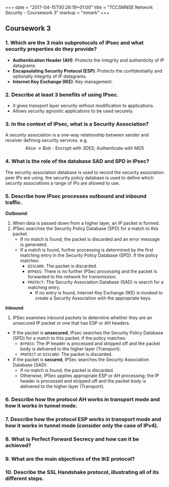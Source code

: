 +++
date = "2017-04-15T00:26:19+01:00"
title = "7CCSMNSE Network Security - Coursework 3"
markup = "mmark"
+++

## Coursework 3

### 1. Which are the 3 main subprotocols of IPsec and what security properties do they provide?

* **Authentication Header (AH)**: Protects the integrity and authenticity of IP datagrams.
* **Encapsulating Security Protocol (ESP)**: Protects the confidentiality and optionally integrity of IP datagrams.
* **Internet Key Exchange (IKE)**: Key management.

### 2. Describe at least 3 benefits of using IPsec.

* It gives transport layer security without modification to applications.
* Allows security agnostic applications to be used securely.

### 3. In the context of IPsec, what is a Security Association?

A security association is a one-way relationship between sender and receiver defining security services. e.g. $$\text{Alice} \rightarrow \text{Bob}: \text{Encrypt with 3DES; Authenticate with MD5}$$

### 4. What is the role of the database SAD and SPD in IPsec?

The security association database is used to record the security association peer IPs are using. the security policy database is used to define which security associations a range of IPs are allowed to use.


### 5. Describe how IPsec processes outbound and inbound traffic.

**Outbound**:

1. When data is passed down from a higher layer, an IP packet is formed.
2. IPSec searches the Security Policy Database (SPD) for a match to this packet.
    * If no match is found, the packet is discarded and an error message is generated.
    * If a match is found, further processing is determined by the first matching entry in the Security Policy Database (SPD). If the policy matches:
        * `DISCARD`: The packet is discarded.
        * `BYPASS`: There is no further  IPSec processing and the packet is forwarded to the network for transmission.
        * `PROTECT`: The Security Association Database (SAD) is search for a matching entry.
            * If no entry is found, Internet Key Exchange (IKE) is invoked to create a Security Association with the appropriate keys.

**Inbound**:

1. IPSec examines inbound packets to determine whether they are an unsecured IP packet or one that has ESP or AH headers.
  * If the packet is **unsecured**, IPsec searches the Security Policy Database (SPD) for a match to this packet. If the policy matches:
      * `BYPASS`: The IP header is processed and stripped off and the packet body is delivered to the higher layer (Transport).
      * `PROTECT` or `DISCARD`: The packet is discarded.
  * If the packet is **secured**, IPSec searches the Security Association Database (SAD):
      * If no match is found, the packet is discarded.
      * Otherwise, IPSec applies appropriate ESP or AH processing; the IP header is processed and stripped off and the packet body is delivered to the higher layer (Transport).

### 6. Describe how the protocol AH works in transport mode and how it works in tunnel mode.

### 7. Describe how the protocol ESP works in transport mode and how it works in tunnel mode (consider only the case of IPv4).

### 8. What is Perfect Forward Secrecy and how can it be achieved?

### 9. What are the main objectives of the IKE protocol?


### 10. Describe the SSL Handshake protocol, illustrating all of its different steps.

